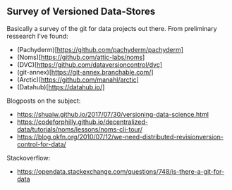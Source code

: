 Survey of Versioned Data-Stores
-------------------------------

Basically a survey of the git for data projects out there. From preliminary ressearch I've found:
 - (Pachyderm)[https://github.com/pachyderm/pachyderm]
 - (Noms)[https://github.com/attic-labs/noms]
 - (DVC)[https://github.com/dataversioncontrol/dvc]
 - (git-annex)[https://git-annex.branchable.com/]
 - (Arctic)[https://github.com/manahl/arctic]
 - (Datahub)[https://datahub.io/]


Blogposts on the subject:
 - https://shuaiw.github.io/2017/07/30/versioning-data-science.html
 - https://codeforphilly.github.io/decentralized-data/tutorials/noms/lessons/noms-cli-tour/
 - https://blog.okfn.org/2010/07/12/we-need-distributed-revisionversion-control-for-data/

Stackoverflow:
 - https://opendata.stackexchange.com/questions/748/is-there-a-git-for-data


